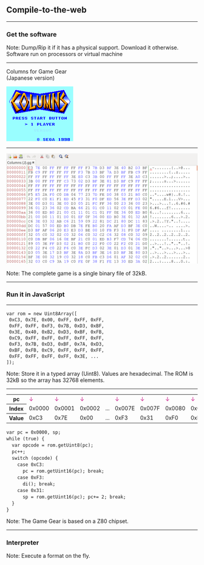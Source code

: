 ## Compile-to-the-web

---

### Get the software

Note:
Dump/Rip it if it has a physical support.
Download it otherwise.
Software run on processors or virtual machine

---

Columns for Game Gear<br>
(Japanese version)

![Columns for Game Gear (Japanese version)](img/columns-j-gamegear.png)

---

![Columns for Game Gear in a hex editor](img/columns-gg-hex.png)

Note:
The complete game is a single binary file of 32kB.

---

### Run it in JavaScript

---

<pre><code class="hljs javascript">var rom = new Uint8Array([
 0xC3, 0x7E, 0x00, 0xFF, 0xFF, 0xFF, 
 0xFF, 0xFF, 0xF3, 0x7B, 0xD3, 0xBF,
 0x3E, 0x40, 0xB2, 0xD3, 0xBF, 0xFB,
 0xC9, 0xFF, 0xFF, 0xFF, 0xFF, 0xFF,
 0xF3, 0x7B, 0xD3, 0xBF, 0x7A, 0xD3,
 0xBF, 0xFB, 0xC9, 0xFF, 0xFF, 0xFF,
 0xFF, 0xFF, 0xFF, 0xFF, 0x3E, ...
]);
</code></pre>

Note:
Store it in a typed array (Uint8). Values are hexadecimal.
The ROM is 32kB so the array has 32768 elements.

---

<table>
<tr class="fragment" data-fragment-index="2">
  <th>pc</th>
  <td><span class="fragment highlight-current-red" data-fragment-index="3" style="color: mediumvioletred;">↓</span></td>
  <td><span class="fragment highlight-current-red" data-fragment-index="4" style="color: mediumvioletred;">↓</span></td>
  <td><span class="fragment highlight-current-red" data-fragment-index="4" style="color: mediumvioletred;">↓</span></td>
  <td></td>
  <td><span class="fragment highlight-current-red" data-fragment-index="5" style="color: mediumvioletred;">↓</span></td>
  <td><span class="fragment highlight-current-red" data-fragment-index="7" style="color: mediumvioletred;">↓</span></td>
  <td><span class="fragment highlight-current-red" data-fragment-index="8" style="color: mediumvioletred;">↓</span></td>
  <td><span class="fragment highlight-current-red" data-fragment-index="8" style="color: mediumvioletred;">↓</span></td>
  <td></td>
</tr>
<tr>
  <th>Index</th>
  <td>0x0000</td>
  <td>0x0001</td>
  <td>0x0002</td>
  <td>...</td>
  <td>0x007E</td>
  <td>0x007F</td>
  <td>0x0080</td>
  <td>0x0081</td>
  <td>...</td>
</tr>
<tr>
  <th>Value</th>
  <td>0xC3</td>
  <td>0x7E</td>
  <td>0x00</td>
  <td>...</td>
  <td>0xF3</td>
  <td>0x31</td>
  <td>0xF0</td>
  <td>0xDF</td>
  <td>...</td>
</tr>
</table>

<div class="fragment" data-fragment-index="0" style="white-space: pre; text-align: left;"><code class="hljs javascript"><span class="fragment highlight-current-blue" data-fragment-index="2"><span class="hljs-keyword">var</span> pc = <span class="hljs-number">0x0000</span>, sp;</span>
<span class="hljs-keyword">while</span> (<span class="hljs-literal">true</span>) {</span>  
  <span class="fragment highlight-current-blue" data-fragment-index="3"><span class="fragment highlight-current-blue" data-fragment-index="5"><span class="fragment highlight-current-blue" data-fragment-index="7"><span class="hljs-keyword">var</span> opcode = rom.getUint8(pc);</span></span></span>
  pc++;
  <span class="hljs-keyword">switch</span> (opcode) {
    <span class="fragment highlight-current-blue" data-fragment-index="4"><span class="hljs-keyword">case</span> <span class="hljs-number">0xC3</span>:
      pc = rom.getUint16(pc); <span class="hljs-keyword">break</span>;</span>
    <span class="fragment highlight-current-blue" data-fragment-index="6"><span class="hljs-keyword">case</span> <span class="hljs-number">0xF3</span>:
      di(); <span class="hljs-keyword">break</span>;</span>
    <span class="fragment highlight-current-blue" data-fragment-index="8"><span class="hljs-keyword">case</span> <span class="hljs-number">0x31</span>:
      sp = rom.getUint16(pc); pc+= <span class="hljs-number">2</span>; <span class="hljs-keyword">break</span>;</span>
  }
}</span></code></div>

Note:
The Game Gear is based on a Z80 chipset.

---

### Interpreter

Note:
Execute a format on the fly.
